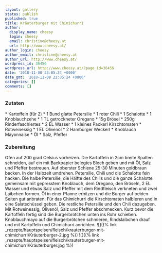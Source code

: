 ```yaml
---
layout: gallery
status: publish
published: true
title: Kräuterburger mit Chimichurri
author:
  display_name: cheesy
  login: cheesy
  email: christine@cheesy.at
  url: http://www.cheesy.at/
author_login: cheesy
author_email: christine@cheesy.at
author_url: http://www.cheesy.at/
wordpress_id: 36456
wordpress_url: http://www.cheesy.at/?page_id=36456
date: '2018-11-08 23:05:24 +0000'
date_gmt: '2018-11-08 22:05:24 +0000'
categories: []
comments: []
---
```

### Zutaten
\* Kartoffeln (für 2)
\* 1 Bund glatte Petersilie
\* 1 roter Chili
\* 1 Schalotte
\* 1 Knoblauchzehe
\* 1 TL getrockneter Oregano
\* 15g Brösel
\* 250g Rinderfaschiertes
\* 2 EL Wasser
\* 1 kleines Packerl Kirschtomaten
\* Rotweinessig
\* 1 EL Olivenöl
\* 2 Hamburger Weckerl
\* Knoblauch Mayonnaise
\* Öl
\* Salz, Pfeffer
### Zubereitung
Ofen auf 200 grad Celsius vorheizen. Die Kartoffeln in 2cm breite Spalten schneiden, auf ein mit Backpapier belegtes Blech geben und mit Öl, Salz und Pfeffer bestreuen. Auf oberster Schiene 25-30 Minuten goldbraun backen. In der Halbzeit umdrehen.
Petersilie, Chili und die Schalotte fein hacken. Die halbe Petersilie, die Hälfte des Chilis und die ganze Schalotte gemeinsam mit gepresstem Knoblauch, dem Oregano, den Bröseln, 2 EL Wasser und etwas Salz und Pfeffer mit dem Rindfleisch verkneten und zwei Laibchen formen.
Öl in einer Pfanne erhitzen und die Burger auf beiden Seiten gut anbraten.
Für das Chimichurri die Kirschtomaten halbieren und in eine Salatschüssel geben. Die restliche Petersilie und den Chili dazugeben. Mit Rotweinessig, Olivenöl, Salz und Pfeffer abschmecken.
Kurz bevor die Kartoffeln fertig sind die Burgerbrötchen unten ins Rohr schieben.
Knoblauchmayo auf die Burgerbrötchen schmieren, Rindslaibchen drauf und mit Kartoffeln und Chimichurri anrichten.
![]({% link _rezepte/hauptspeisen/fleisch/krauterburger-mit-chimichurri/Kräuterburger-2.jpg %})
![]({% link _rezepte/hauptspeisen/fleisch/krauterburger-mit-chimichurri/Kräuterburger.jpg %})
